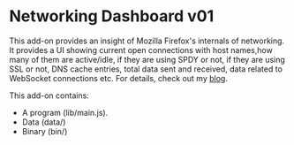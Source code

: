 Networking Dashboard v01
========================

This add-on provides an insight of Mozilla Firefox's internals of networking.
It provides a UI showing current open connections with host names,how many of
them are active/idle, if they are using SPDY or not, if they are using SSL or
not, DNS cache entries, total data sent and received, data related to WebSocket
connections etc. For details, check out my [blog](https://netij.blogspot.com).

This add-on contains:

* A program (lib/main.js).
* Data (data/)
* Binary (bin/)

